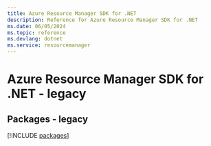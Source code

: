 ```yaml
---
title: Azure Resource Manager SDK for .NET
description: Reference for Azure Resource Manager SDK for .NET
ms.date: 06/05/2024
ms.topic: reference
ms.devlang: dotnet
ms.service: resourcemanager
---
```

# Azure Resource Manager SDK for .NET - legacy
## Packages - legacy
[!INCLUDE [packages](resource-manager-index.md)]